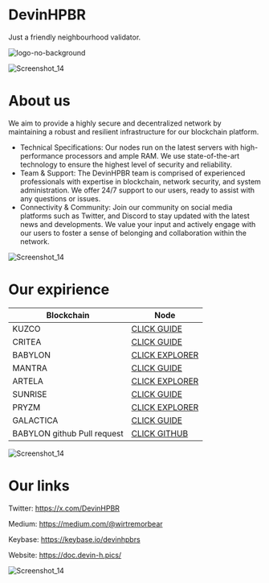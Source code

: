# DevinHPBR

Just a friendly neighbourhood validator.

![logo-no-background](https://github.com/user-attachments/assets/8b454258-1ef9-45da-adb5-2ace8a188935)

![Screenshot_14](https://github.com/user-attachments/assets/2cae4bbb-721a-4c6b-9ab2-6310d8ea5487)

# About us
We aim to provide a highly secure and decentralized network by maintaining a robust and resilient infrastructure for our blockchain platform.
+ Technical Specifications:
Our nodes run on the latest servers with high-performance processors and ample RAM.
We use state-of-the-art technology to ensure the highest level of security and reliability.
+ Team & Support:
The DevinHPBR team is comprised of experienced professionals with expertise in blockchain, network security, and system administration.
We offer 24/7 support to our users, ready to assist with any questions or issues.
+ Connectivity & Community:
Join our community on social media platforms such as Twitter, and Discord to stay updated with the latest news and developments.
We value your input and actively engage with our users to foster a sense of belonging and collaboration within the network.

![Screenshot_14](https://github.com/user-attachments/assets/2cae4bbb-721a-4c6b-9ab2-6310d8ea5487)

# Our expirience

| Blockchain        | Node |
|----------------|---------------------|
| KUZCO | [CLICK GUIDE](https://doc.devin-h.pics/devinhpbr/guides/kuzko) |
| CRITEA | [CLICK GUIDE](https://doc.devin-h.pics/devinhpbr/guides/citrea) |
| BABYLON | [CLICK EXPLORER](https://testnet.babylon.explorers.guru/validator/bbnvaloper1rc2qd7ljm6pm83qzumkgtuvfsdep9ul8nh8zp0) |
| MANTRA       | [CLICK GUIDE](https://doc.devin-h.pics/devinhpbr/guides/mantra) |
| ARTELA        | [CLICK EXPLORER](https://explorer.halonode.top/artela/staking/artvaloper157x0096e0h4z4uq4snc70qjatk43z95fgq3hz4) |
| SUNRISE          | [CLICK GUIDE](https://doc.devin-h.pics/devinhpbr/guides/sunrise) |
| PRYZM            | [CLICK EXPLORER](https://testnet.chainsco.pe/pryzm/validator/pryzmvaloper1t5jw5chnq2p6w5tw9u2wsdyparv5r3dtngwu05) |
| GALACTICA         | [CLICK GUIDE](https://doc.devin-h.pics/devinhpbr/guides/galactica) |
| BABYLON github Pull request        | [CLICK GITHUB](https://github.com/babylonchain/networks/pull/127) |

![Screenshot_14](https://github.com/user-attachments/assets/2cae4bbb-721a-4c6b-9ab2-6310d8ea5487)

# Our links

Twitter: https://x.com/DevinHPBR

Medium: https://medium.com/@wirtremorbear

Keybase: https://keybase.io/devinhpbrs

Website: https://doc.devin-h.pics/

![Screenshot_14](https://github.com/user-attachments/assets/26b3148a-61ca-431b-a39d-fb39dd22f114)

